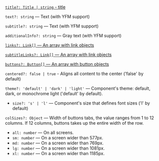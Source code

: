 [`title?: Title | string` - title](?path=/docs/documentation-types--docs#title-block-title)

`text?: string` — Text (with YFM support)

`subtitle?: string` — Text (with YFM support)

`additionalInfo?: string` — Gray text (with YFM support)

[`links?: Link[]` — An array with link objects](?path=/docs/documentation-types--docs#link)

[`subtitleLinks?: Link[]` — An array with link objects](?path=/docs/documentation-types--docs#link)

[`buttons?: Button[]` — An array with button objects](?path=/docs/documentation-types--docs#button)

`centered?: false | true` - Aligns all content to the center ('false' by default)

`theme?: 'default' | 'dark' | 'light'` — Component's theme: default, dark, or monochrome light ('default' by default).

- `size?: 's' | 'l'` — Component's size that defines font sizes ('l' by default)

`сolSizes?: Object` — Width of buttons tabs, the value ranges from 1 to 12 columns. If 12 columns, buttons takes up the entire width of the row.

- `all: number` — On all screens.
- `sm: number` — On a screen wider than 577px.
- `md: number` — On a screen wider than 769px.
- `lg: number` — On a screen wider than 1081px.
- `xl: number` — On a screen wider than 1185px.
